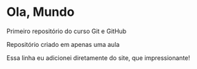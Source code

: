 # Ola, Mundo
 Primeiro repositório do curso Git e GitHub

Repositório criado em apenas uma aula

Essa linha eu adicionei diretamente do site, que impressionante!
